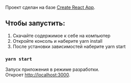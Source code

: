 Проект сделан на базе [Create React App](https://github.com/facebook/create-react-app).

## Чтобы запустить:

1. Скачайте содержимое к себе на компьютер
2. Откройте консоль и наберите yarn install
3. После установки зависимостей наберите yarn start

### `yarn start`

Запуск приложения в режиме разработки.<br />
Откроет [http://localhost:3000](http://localhost:3000).

